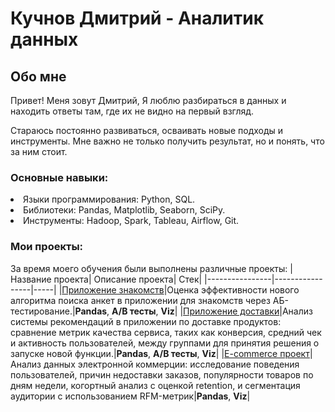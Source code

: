 # Кучнов Дмитрий - Аналитик данных
## Обо мне

Привет! Меня зовут Дмитрий, Я люблю разбираться в данных и находить ответы там, где их не видно на первый взгляд. 

Стараюсь постоянно развиваться, осваивать новые подходы и инструменты. Мне важно не только получить результат, но и понять, что за ним стоит. 



### Основные навыки:

<li>Языки программирования: Python, SQL.
<li>Библиотеки: Pandas, Matplotlib, Seaborn, SciPy.
<li>Инструменты: Hadoop, Spark, Tableau, Airflow, Git.

### Мои проекты:
За время моего обучения были выполнены различные проекты:
|Название проекта| Описание проекта| Стек|
|----------------|-----------------|-----|
|[Приложение знакомств](https://github.com/Kuchno/data_analysis_portfolio/blob/main/Karpov_courses/Dating_project.ipynb)|Оценка эффективности нового алгоритма поиска анкет в приложении для знакомств через АБ-тестирование.|**Pandas**, **A/B тесты**, **Viz**|
|[Приложение доставки](https://github.com/Kuchno/data_analysis_portfolio/blob/main/Karpov_courses/Delivery_project.ipynb)|Анализ системы рекомендаций в приложении по доставке продуктов: сравнение метрик качества сервиса, таких как конверсия, средний чек и активность пользователей, между группами для принятия решения о запуске новой функции.|**Pandas**, **A/B тесты**, **Viz**|
|[E-commerce проект](https://github.com/Kuchno/data_analysis_portfolio/blob/main/Karpov_courses/e_commerce_project.ipynb)|Анализ данных электронной коммерции: исследование поведения пользователей, причин недоставки заказов, популярности товаров по дням недели, когортный анализ с оценкой retention, и сегментация аудитории с использованием RFM-метрик|**Pandas**, **Viz**|

